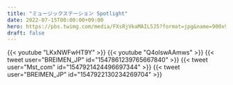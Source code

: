```yaml
---
title: "ミュージックステーション Spotlight"
date: 2022-07-15T00:00:00+09:00
hero: https://pbs.twimg.com/media/FXsRjVkaMAIL5J5?format=jpg&name=900x900
draft: false
---
```


{{< youtube "LKxNWFwHT9Y" >}}
{{< youtube "Q4olswAAmws" >}}
{{< tweet user="BREIMEN_JP" id="1547861239765667840" >}}
{{< tweet user="Mst_com" id="1547921424496697344" >}}
{{< tweet user="BREIMEN_JP" id="1547922130234269704" >}}
